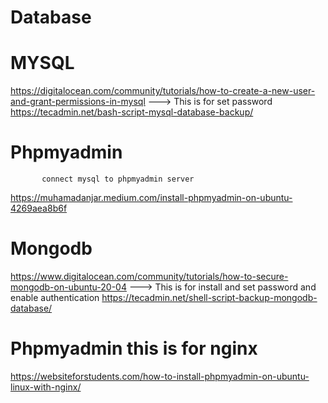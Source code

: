 # Database

# MYSQL
  
   https://digitalocean.com/community/tutorials/how-to-create-a-new-user-and-grant-permissions-in-mysql ---> This is for set password 
  https://tecadmin.net/bash-script-mysql-database-backup/
  
# Phpmyadmin 
           connect mysql to phpmyadmin server
  https://muhamadanjar.medium.com/install-phpmyadmin-on-ubuntu-4269aea8b6f

# Mongodb
   
   https://www.digitalocean.com/community/tutorials/how-to-secure-mongodb-on-ubuntu-20-04   ---> This is for install and set password and enable authentication
  https://tecadmin.net/shell-script-backup-mongodb-database/
  
# Phpmyadmin this is for nginx
   https://websiteforstudents.com/how-to-install-phpmyadmin-on-ubuntu-linux-with-nginx/
